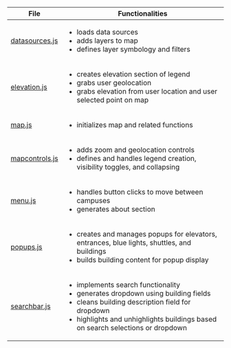 | File   | Functionalities|
| -------- | ------- |
| [datasources.js](datasources.js)  | <ul><li>loads data sources</li><li>adds layers to map</li><li>defines layer symbology and filters</li></ul> |
| [elevation.js](elevation.js) | <ul><li>creates elevation section of legend</li><li>grabs user geolocation</li><li>grabs elevation from user location and user selected point on map</ul> |
| [map.js](map.js) | <ul><li>initializes map and related functions</li></ul> |
| [mapcontrols.js](mapcontrols.js) | <ul><li>adds zoom and geolocation controls</li><li>defines and handles legend creation, visibility toggles, and collapsing</li></ul> |
| [menu.js](menu.js) | <ul><li>handles button clicks to move between campuses</li><li>generates about section</li></ul> |
| [popups.js](popups.js) | <ul><li>creates and manages popups for elevators, entrances, blue lights, shuttles, and buildings</li><li>builds building content for popup display</li></ul> |
| [searchbar.js](searchbar.js) | <ul><li>implements search functionality</li><li>generates dropdown using building fields</li><li>cleans building description field for dropdown</li><li>highlights and unhighlights buildings based on search selections or dropdown</li></ul> |